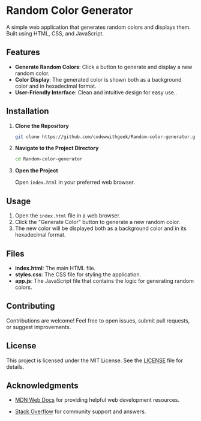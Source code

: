 # Random Color Generator

A simple web application that generates random colors and displays them. Built using HTML, CSS, and JavaScript.

## Features

- **Generate Random Colors**: Click a button to generate and display a new random color.
- **Color Display**: The generated color is shown both as a background color and in hexadecimal format.
- **User-Friendly Interface**: Clean and intuitive design for easy use..

## Installation

1. **Clone the Repository**

   ```bash
   git clone https://github.com/codewwithgeek/Random-color-generator.git
   ```

2. **Navigate to the Project Directory**

   ```bash
   cd Random-color-generator
   ```

3. **Open the Project**

   Open `index.html` in your preferred web browser.

## Usage

1. Open the `index.html` file in a web browser.
2. Click the "Generate Color" button to generate a new random color.
3. The new color will be displayed both as a background color and in its hexadecimal format.

## Files

- **index.html**: The main HTML file.
- **styles.css**: The CSS file for styling the application.
- **app.js**: The JavaScript file that contains the logic for generating random colors.



## Contributing

Contributions are welcome! Feel free to open issues, submit pull requests, or suggest improvements.

## License

This project is licensed under the MIT License. See the [LICENSE](LICENSE) file for details.

## Acknowledgments

- [MDN Web Docs](https://developer.mozilla.org/) for providing helpful web development resources.
  
- [Stack Overflow](https://stackoverflow.com/) for community support and answers.
